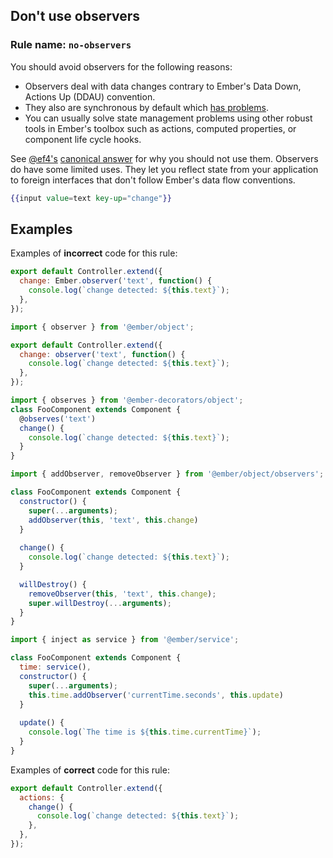 ## Don't use observers

### Rule name: `no-observers`

You should avoid observers for the following reasons:
  * Observers deal with data changes contrary to Ember's Data Down, Actions Up (DDAU) convention.
  * They also are synchronous by default which [has problems](https://emberjs.github.io/rfcs/0494-async-observers.html#motivation).
  * You can usually solve state management problems using other robust tools in Ember's toolbox such as actions, computed properties, or component life cycle hooks.

See [@ef4's](https://github.com/ef4/) [canonical answer](https://discuss.emberjs.com/t/why-should-i-not-use-observers-in-my-ember-application/16868/3) for why you should not use them.
Observers do have some limited uses. They let you reflect state from your application to foreign interfaces that don't follow Ember's data flow conventions.

```hbs
{{input value=text key-up="change"}}
```

## Examples

Examples of **incorrect** code for this rule:

```js
export default Controller.extend({
  change: Ember.observer('text', function() {
    console.log(`change detected: ${this.text}`);
  },
});
```

```js
import { observer } from '@ember/object';

export default Controller.extend({
  change: observer('text', function() {
    console.log(`change detected: ${this.text}`);
  },
});
```

```js
import { observes } from '@ember-decorators/object';
class FooComponent extends Component {
  @observes('text')
  change() {
    console.log(`change detected: ${this.text}`);
  }
}
``` 

```js
import { addObserver, removeObserver } from '@ember/object/observers';

class FooComponent extends Component {
  constructor() {
    super(...arguments);
    addObserver(this, 'text', this.change)
  }
  
  change() {
    console.log(`change detected: ${this.text}`);
  }

  willDestroy() {
    removeObserver(this, 'text', this.change);
    super.willDestroy(...arguments);
  }
}
``` 

```js
import { inject as service } from '@ember/service'; 

class FooComponent extends Component {
  time: service(),
  constructor() {
    super(...arguments);
    this.time.addObserver('currentTime.seconds', this.update)
  }
  
  update() {
    console.log(`The time is ${this.time.currentTime}`);
  }
}
```

Examples of **correct** code for this rule:

```javascript
export default Controller.extend({
  actions: {
    change() {
      console.log(`change detected: ${this.text}`);
    },
  },
});
```
